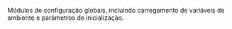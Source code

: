 Módulos de configuração globais, incluindo carregamento de variáveis de ambiente e parâmetros de inicialização.
